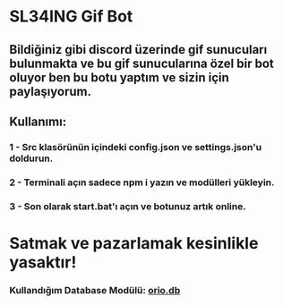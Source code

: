 # SL34ING Gif Bot

## Bildiğiniz gibi discord üzerinde gif sunucuları bulunmakta ve bu gif sunucularına özel bir bot oluyor ben bu botu yaptım ve sizin için paylaşıyorum.

## Kullanımı:
### 1 - Src klasörünün içindeki config.json ve settings.json'u doldurun.
### 2 - Terminali açın sadece npm i yazın ve modülleri yükleyin.
### 3 - Son olarak start.bat'ı açın ve botunuz artık online. 

# Satmak ve pazarlamak kesinlikle yasaktır!

### Kullandığım Database Modülü: [orio.db](https://www.npmjs.com/package/orio.db)
